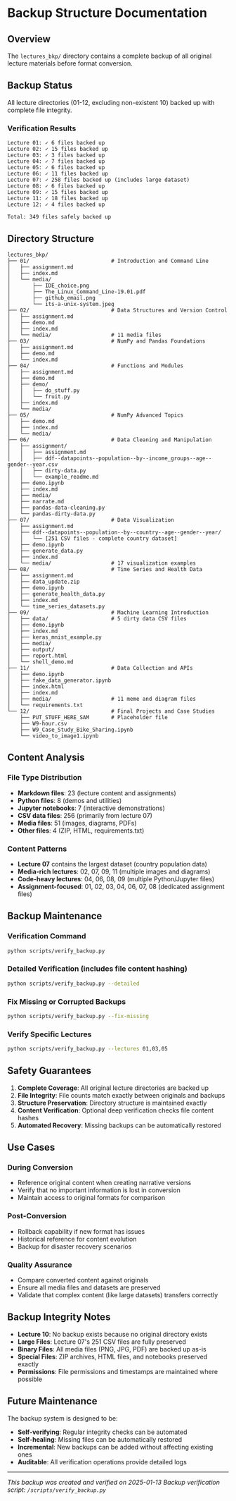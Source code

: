 # Backup Structure Documentation

## Overview

The `lectures_bkp/` directory contains a complete backup of all original lecture materials before format conversion.

## Backup Status

All lecture directories (01-12, excluding non-existent 10) backed up with complete file integrity.

### Verification Results
```
Lecture 01: ✓ 6 files backed up
Lecture 02: ✓ 15 files backed up
Lecture 03: ✓ 3 files backed up
Lecture 04: ✓ 7 files backed up
Lecture 05: ✓ 6 files backed up
Lecture 06: ✓ 11 files backed up
Lecture 07: ✓ 258 files backed up (includes large dataset)
Lecture 08: ✓ 6 files backed up
Lecture 09: ✓ 15 files backed up
Lecture 11: ✓ 18 files backed up
Lecture 12: ✓ 4 files backed up

Total: 349 files safely backed up
```

## Directory Structure

```
lectures_bkp/
├── 01/                          # Introduction and Command Line
│   ├── assignment.md
│   ├── index.md
│   └── media/
│       ├── IDE_choice.png
│       ├── The_Linux_Command_Line-19.01.pdf
│       ├── github_email.png
│       └── its-a-unix-system.jpeg
├── 02/                          # Data Structures and Version Control
│   ├── assignment.md
│   ├── demo.md
│   ├── index.md
│   └── media/                   # 11 media files
├── 03/                          # NumPy and Pandas Foundations
│   ├── assignment.md
│   ├── demo.md
│   └── index.md
├── 04/                          # Functions and Modules
│   ├── assignment.md
│   ├── demo.md
│   ├── demo/
│   │   ├── do_stuff.py
│   │   └── fruit.py
│   ├── index.md
│   └── media/
├── 05/                          # NumPy Advanced Topics
│   ├── demo.md
│   ├── index.md
│   └── media/
├── 06/                          # Data Cleaning and Manipulation
│   ├── assignment/
│   │   ├── assignment.md
│   │   ├── ddf--datapoints--population--by--income_groups--age--gender--year.csv
│   │   ├── dirty-data.py
│   │   └── example_readme.md
│   ├── demo.ipynb
│   ├── index.md
│   ├── media/
│   ├── narrate.md
│   ├── pandas-data-cleaning.py
│   └── pandas-dirty-data.py
├── 07/                          # Data Visualization
│   ├── assignment.md
│   ├── ddf--datapoints--population--by--country--age--gender--year/
│   │   └── [251 CSV files - complete country dataset]
│   ├── demo.ipynb
│   ├── generate_data.py
│   ├── index.md
│   └── media/                   # 17 visualization examples
├── 08/                          # Time Series and Health Data
│   ├── assignment.md
│   ├── data_update.zip
│   ├── demo.ipynb
│   ├── generate_health_data.py
│   ├── index.md
│   └── time_series_datasets.py
├── 09/                          # Machine Learning Introduction
│   ├── data/                    # 5 dirty data CSV files
│   ├── demo.ipynb
│   ├── index.md
│   ├── keras_mnist_example.py
│   ├── media/
│   ├── output/
│   ├── report.html
│   └── shell_demo.md
├── 11/                          # Data Collection and APIs
│   ├── demo.ipynb
│   ├── fake_data_generator.ipynb
│   ├── index.html
│   ├── index.md
│   ├── media/                   # 11 meme and diagram files
│   └── requirements.txt
└── 12/                          # Final Projects and Case Studies
    ├── PUT_STUFF_HERE_SAM       # Placeholder file
    ├── W9-hour.csv
    ├── W9_Case_Study_Bike_Sharing.ipynb
    └── video_to_image1.ipynb
```

## Content Analysis

### File Type Distribution
- **Markdown files**: 23 (lecture content and assignments)
- **Python files**: 8 (demos and utilities)
- **Jupyter notebooks**: 7 (interactive demonstrations)
- **CSV data files**: 256 (primarily from lecture 07)
- **Media files**: 51 (images, diagrams, PDFs)
- **Other files**: 4 (ZIP, HTML, requirements.txt)

### Content Patterns
- **Lecture 07** contains the largest dataset (country population data)
- **Media-rich lectures**: 02, 07, 09, 11 (multiple images and diagrams)
- **Code-heavy lectures**: 04, 06, 08, 09 (multiple Python/Jupyter files)
- **Assignment-focused**: 01, 02, 03, 04, 06, 07, 08 (dedicated assignment files)

## Backup Maintenance

### Verification Command
```bash
python scripts/verify_backup.py
```

### Detailed Verification (includes file content hashing)
```bash
python scripts/verify_backup.py --detailed
```

### Fix Missing or Corrupted Backups
```bash
python scripts/verify_backup.py --fix-missing
```

### Verify Specific Lectures
```bash
python scripts/verify_backup.py --lectures 01,03,05
```

## Safety Guarantees

1. **Complete Coverage**: All original lecture directories are backed up
2. **File Integrity**: File counts match exactly between originals and backups
3. **Structure Preservation**: Directory structure is maintained exactly
4. **Content Verification**: Optional deep verification checks file content hashes
5. **Automated Recovery**: Missing backups can be automatically restored

## Use Cases

### During Conversion
- Reference original content when creating narrative versions
- Verify that no important information is lost in conversion
- Maintain access to original formats for comparison

### Post-Conversion
- Rollback capability if new format has issues
- Historical reference for content evolution
- Backup for disaster recovery scenarios

### Quality Assurance
- Compare converted content against originals
- Ensure all media files and datasets are preserved
- Validate that complex content (like large datasets) transfers correctly

## Backup Integrity Notes

- **Lecture 10**: No backup exists because no original directory exists
- **Large Files**: Lecture 07's 251 CSV files are fully preserved
- **Binary Files**: All media files (PNG, JPG, PDF) are backed up as-is
- **Special Files**: ZIP archives, HTML files, and notebooks preserved exactly
- **Permissions**: File permissions and timestamps are maintained where possible

## Future Maintenance

The backup system is designed to be:
- **Self-verifying**: Regular integrity checks can be automated
- **Self-healing**: Missing files can be automatically restored
- **Incremental**: New backups can be added without affecting existing ones
- **Auditable**: All verification operations provide detailed logs

---

*This backup was created and verified on 2025-01-13*
*Backup verification script: `/scripts/verify_backup.py`*
